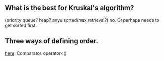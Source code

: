 
## What is the best for Kruskal's algorithm?
(priority queue? heap? anyu sorted/max retrieval?) no. Or perhaps needs to get sorted first.

## Three ways of defining order.
[here](fusharblog.com/3-ways-to-define-comparison-functions-in-cpp/). Comparator. operator<()

